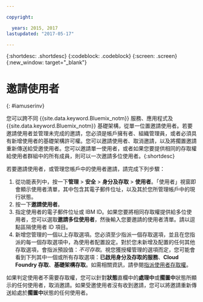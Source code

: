 ```yaml
---

copyright:

  years: 2015, 2017
lastupdated: "2017-05-17"

---
```


{:shortdesc: .shortdesc}
{:codeblock: .codeblock}
{:screen: .screen}
{:new_window: target="_blank"}

# 邀請使用者
{: #iamuserinv}

您可以跨不同 {{site.data.keyword.Bluemix_notm}} 服務、應用程式及 {{site.data.keyword.Bluemix_notm}} 基礎架構，從單一位置邀請使用者。若要邀請使用者並管理未完成的邀請，您必須是帳戶擁有者、組織管理員，或者必須具有新增使用者的基礎架構許可權。您可以邀請使用者、取消邀請，以及將擱置邀請重新傳送給受邀使用者。您可以邀請單一使用者，或者如果您要提供相同的存取權給使用者群組中的所有成員，則可以一次邀請多位使用者。{:shortdesc}

若要邀請使用者，或管理您帳戶中的使用者邀請，請完成下列步驟：

1. 從功能表列中，按一下**管理** &gt; **安全** &gt; **身分及存取** &gt; **使用者**。「使用者」視窗即會顯示使用者清單，其中包含其電子郵件位址，以及其於您所管理帳戶中的現行狀態。 
2. 按一下**邀請使用者**。 
3. 指定使用者的電子郵件位址或 IBM ID。如果您要將相同存取權提供給多位使用者，您可以選取**邀請多位使用者**，然後輸入您要邀請的使用者清單。請以逗點區隔使用者 ID 項目。 
4. 新增您管理的一個以上存取選項。您必須至少指派一個存取選項，並且在您指派的每一個存取選項中，為使用者配置設定。對於您未新增及配置的任何其他存取選項，會指派預設值：*不可存取*。視您獲授權管理的選項而定，您可能會看到下列其中一個或所有存取選項：**已啟用身分及存取的服務**、**Cloud Foundry 存取**、**基礎架構存取**。如需相關資訊，請參閱[指派使用者存取權](/docs/iam/assignaccess.html)。

如果判定使用者不需要存取權，您可以針對**狀態**直欄中的**處理中**或**擱置中**狀態所顯示的任何使用者，取消邀請。如果受邀使用者沒有收到邀請，您可以將邀請重新傳送給處於**擱置中**狀態的任何使用者。
